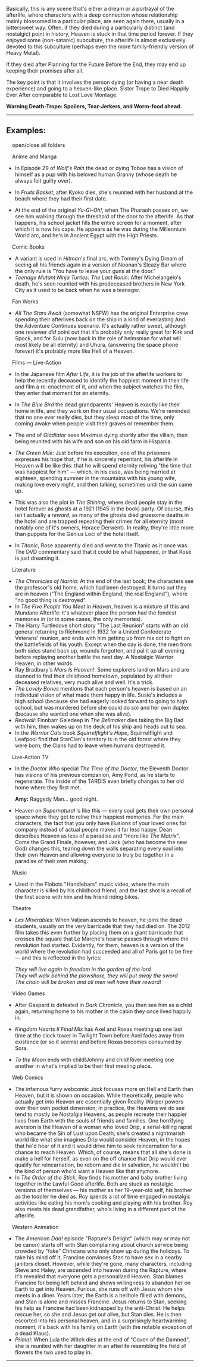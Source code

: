 Basically, this is any scene that's either a dream or a portrayal of the afterlife, where characters with a deep connection whose relationship mainly blossomed in a particular place, are seen again there, usually in a bittersweet way. Often, if they died during a particularly distinct (and nostalgic) point in history, Heaven is stuck in that time period forever. If they enjoyed some (non-satanic) subculture, the afterlife is almost exclusively devoted to this subculture (perhaps even the more family-friendly version of Heavy Metal).

If they died after Planning for the Future Before the End, they may end up keeping their promises after all.

The key point is that it involves the person dying (or having a near death experience) and going to a heaven-like place. Sister Trope to Died Happily Ever After comparable to Lost Love Montage.

**Warning Death-Trope: Spoilers, Tear-Jerkers, and Worm-food ahead.**

___

## Examples:

    open/close all folders 

    Anime and Manga 

-   In Episode 29 of _Wolf's Rain_ the dead or dying Toboe has a vision of himself as a pup with his beloved human Granny (whose death he always felt guilty over).

-   In _Fruits Basket_, after Kyoko dies, she's reunited with her husband at the beach where they had their first date.
-   At the end of the original _Yu-Gi-Oh!_, when The Pharaoh passes on, we see him walking through the threshold of the door to the afterlife. As that happens, his school jacket fills the entire screen for a moment, after which it is now his cape. He appears as he was during the Millennium World arc, and he's in Ancient Egypt with the High Priests.

    Comic Books 

-   A variant is used in _Hitman_'s final arc, with Tommy's Dying Dream of seeing all his friends again in a version of Noonan's Sleazy Bar where the only rule is "You have to leave your guns at the door."
-   _Teenage Mutant Ninja Turtles: The Last Ronin_: After Michelangelo's death, he's seen reunited with his predeceased brothers in New York City as it used to be back when he was a teenager.

    Fan Works 

-   _All The Stars Await_ (somewhat NSFW) has the original Enterprise crew spending their afterlives back on the ship in a kind of everlasting And the Adventure Continues scenario. It's actually rather sweet, although one reviewer _did_ point out that it's probably only really great for Kirk and Spock, and for Sulu (now back in the role of helmsman for what will most likely be all eternity) and Uhura, (answering the space phone forever) it's probably more like Hell of a Heaven.

    Films — Live-Action 

-   In the Japanese film _After Life_, it is the job of the afterlife workers to help the recently deceased to identify the happiest moment in their life and film a re-enactment of it, and when the subject watches the film, they enter that moment for an eternity.
-   In _The Blue Bird_ the dead grandparents' Heaven is exactly like their home in life, and they work on their usual occupations. We're reminded that no one ever really dies, but they sleep most of the time, only coming awake when people visit their graves or remember them.
-   The end of _Gladiator_ sees Maximus dying shortly after the villain, then being reunited with his wife and son on his old farm in Hispania.
-   _The Green Mile_: Just before his execution, one of the prisoners expresses his hope that, if he is sincerely repentant, his afterlife in Heaven will be like this: that he will spend eternity reliving "the time that was happiest for him" — which, in his case, was being married at eighteen, spending summer in the mountains with his young wife, making love every night, and then talking, sometimes until the sun came up.

-   This was also the plot in _The Shining_, where dead people stay in the hotel forever as ghosts at a 1921 (1945 in the book) party. Of course, this isn't actually a _reward_, as many of the ghosts died gruesome deaths in the hotel and are trapped repeating their crimes for all eternity (most notably one of it's owners, Horace Derwent). In reality, they're little more than puppets for the Genius Loci of the hotel itself.
-   In _Titanic_, Rose apparently died and went to the Titanic as it once was. The DVD commentary said that it could be what happened, _or_ that Rose is just dreaming it.

    Literature 

-   _The Chronicles of Narnia_: At the end of the last book; the characters see the professor's old home, which had been destroyed. It turns out they are in heaven ("The England within England, the real England"), where "no good thing is destroyed".
-   In _The Five People You Meet in Heaven_, heaven is a mixture of this and Mundane Afterlife: it's whatever place the person had the fondest memories in (or in some cases, the only memories).
-   The Harry Turtledove short story "The Last Reunion" starts with an old general returning to Richmond in 1932 for a United Confederate Veterans' reunion, and ends with him getting up from his cot to fight on the battlefields of his youth. Except when the day is done, the men from both sides stand back up, wounds forgotten, and pal it up all evening before replaying another battle the next day. A Nostalgic Warrior Heaven, in other words.
-   Ray Bradbury's _Mars Is Heaven!_: Some explorers land on Mars and are stunned to find their childhood hometown, populated by all their deceased relatives, very much alive and well. It's a trick.
-   _The Lovely Bones_ mentions that each person's heaven is based on an individual vision of what made them happy in life. Susie's includes a high school (because she had eagerly looked forward to going to high school, but was murdered before she could do so) and her own duplex (because she wanted one when she was alive).
-   _Redwall_: Finnbarr Galedeep in _The Bellmaker_ dies taking the Big Bad with him, then wakes up on the deck of his ship and heads out to sea.
-   In the _Warrior Cats_ book _Squirrelflight's Hope_, Squirrelflight and Leafpool find that StarClan's territory is in the old forest where they were born; the Clans had to leave when humans destroyed it.

    Live-Action TV 

-   In the _Doctor Who_ special _The Time of the Doctor_, the Eleventh Doctor has visions of his previous companion, Amy Pond, as he starts to regenerate. The inside of the TARDIS even briefly changes to her old home where they first met.
    
    **Amy:** Raggedy Man... good night.
    

-   Heaven on _Supernatural_ is like this — every soul gets their own personal space where they get to relive their happiest memories. For the main characters, the fact that you only have illusions of your loved ones for company instead of actual people makes it far less happy. Dean describes Heaven as less of a paradise and "more like _The Matrix_". Come the Grand Finale, however, and Jack (who has become the new God) changes this, tearing down the walls separating every soul into their own Heaven and allowing everyone to truly be together in a paradise of their own making.

    Music 

-   Used in the Flobots "Handlebars" music video, where the main character is killed by his childhood friend, and the last shot is a recall of the first scene with him and his friend riding bikes.

    Theatre 

-   _Les Misérables_: When Valjean ascends to heaven, he joins the dead students, usually on the very barricade that they had died on. The 2012 film takes this even further by placing them on a giant barricade that crosses the square that Le Marche's hearse passes through where the revolution had started. Evidently, for them, heaven is a version of the world where the revolution had succeeded and all of Paris got to be free — and this is reflected in the lyrics:
    
    _They will live again in freedom in the garden of the lord  
    They will walk behind the plowshare, they will put away the sword  
    The chain will be broken and all men will have their reward!_
    

    Video Games 

-   After Gaspard is defeated in _Dark Chronicle_, you then see him as a child again, returning home to his mother in the cabin they once lived happily in.
-   _Kingdom Hearts II Final Mix_ has Axel and Roxas meeting up one last time at the clock tower in Twilight Town before Axel fades away from existence (or so it seems) and before Roxas becomes consumed by Sora.

-   _To the Moon_ ends with child!Johnny and child!River meeting one another in what's implied to be their first meeting place.

    Web Comics 

-   The infamous furry webcomic _Jack_ focuses more on Hell and Earth than Heaven, but it is shown on occasion. While theoretically, people who actually get into Heaven are essentially given Reality Warper powers over their own pocket dimension; in practice, the Heavens we do see tend to mostly be Nostalgia Heavens, as people recreate their happier lives from Earth with the souls of friends and families. One horrifying aversion is the Heaven of a woman who loved Drip, a serial-killing rapist who became the Sin of Lust upon Death; she's created a nightmarish world like what she imagines Drip would consider Heaven, in the hopes that he'd hear of it and it would drive him to seek reincarnation for a chance to reach Heaven. Which, of course, means that all she's done is make a hell for herself, as even on the off chance that Drip would ever qualify for reincarnation, be reborn and die in salvation, he wouldn't be the kind of person who'd want a Heaven like that anymore.
-   In _The Order of the Stick_, Roy finds his mother and baby brother living together in the Lawful Good afterlife. Both are stuck as nostalgic versions of themselves — his mother as her 19-year-old self, his brother as the toddler he died as. Roy spends a lot of time engaged in nostalgic activities like eating his mom's cooking and playing with his brother. Roy also meets his dead grandfather, who's living in a different part of the afterlife.

    Western Animation 

-   The _American Dad!_ episode "Rapture's Delight" (which may or may not be canon) starts off with Stan complaining about church service being crowded by "fake" Christans who only show up during the holidays. To take his mind off it, Francine convinces Stan to have sex in a nearby janitors closet. However, while they're gone, many characters, including Steve and Haley, are ascended into heaven during the Rapture, where it's revealed that everyone gets a personalized Heaven. Stan blames Francine for being left behind and shows willingness to abandon her on Earth to get into Heaven. Furious, she runs off with Jesus whom she meets in a diner. Years later, the Earth is a hellhole filled with demons, and Stan is alone and misses Francine. Jesus returns to Stan, seeking his help as Francine had been kidnapped by the anti-Christ. He helps rescue her, so she and Jesus get out alive, but Stan dies. He is then escorted into his personal heaven, and in a surprisingly heartwarming moment, it's back with his family on Earth (with the notable exception of a dead Klaus).
-   _Primal_: When Lula the Witch dies at the end of "Coven of the Damned", she is reunited with her daughter in an afterlife resembling the field of flowers the two used to play in.

___